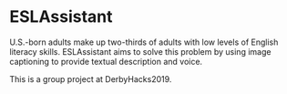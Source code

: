 # ESLAssistant
U.S.-born adults make up two-thirds of adults with low levels of English literacy skills. ESLAssistant aims to solve this problem by using image captioning to provide textual description and voice. 

This is a group project at DerbyHacks2019.

